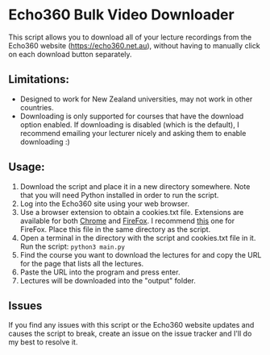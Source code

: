 # Echo360 Bulk Video Downloader

This script allows you to download all of your lecture recordings
from the Echo360 website (https://echo360.net.au), without having
to manually click on each download button separately.

## Limitations:

- Designed to work for New Zealand universities, may not work
in other countries.
- Downloading is only supported for courses that have the download
option enabled. If downloading is disabled (which is the default),
I recommend emailing your lecturer nicely and asking them to enable
downloading :)

## Usage:

1. Download the script and place it in a new directory somewhere.
Note that you will need Python installed in order to run the script.
2. Log into the Echo360 site using your web browser.
3. Use a browser extension to obtain a cookies.txt file.
Extensions are available for both
[Chrome](https://chrome.google.com/webstore/search/cookies.txt) and
[FireFox](https://addons.mozilla.org/en-US/firefox/search/?q=cookies.txt).
I recommend [this](https://addons.mozilla.org/en-US/firefox/addon/cookies-txt/)
one for FireFox. Place this file in the same directory as the script.
4. Open a terminal in the directory with the script and cookies.txt file in
it. Run the script:
```python3 main.py```
5. Find the course you want to download the lectures for and copy the URL
for the page that lists all the lectures.
6. Paste the URL into the program and press enter.
7. Lectures will be downloaded into the "output" folder.

## Issues

If you find any issues with this script or the Echo360 website updates
and causes the script to break, create an issue on the issue tracker
and I'll do my best to resolve it.
